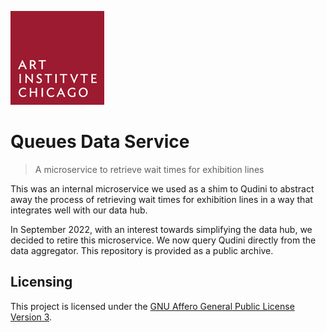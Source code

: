 ![Art Institute of Chicago](https://raw.githubusercontent.com/Art-Institute-of-Chicago/template/master/aic-logo.gif)

# Queues Data Service
> A microservice to retrieve wait times for exhibition lines

This was an internal microservice we used as a shim to Qudini to abstract away the process of retrieving wait times for exhibition lines in a way that integrates well with our data hub.

In September 2022, with an interest towards simplifying the data hub, we decided to retire this microservice. We now query Qudini directly from the data aggregator. This repository is provided as a public archive.


## Licensing

This project is licensed under the [GNU Affero General Public License
Version 3](LICENSE).
